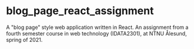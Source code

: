 # blog_page_react_assignment
A "blog page" style web application written in React. An assignment from a fourth semester course in web technology (IDATA2301), at NTNU Ålesund, spring of 2021. 
